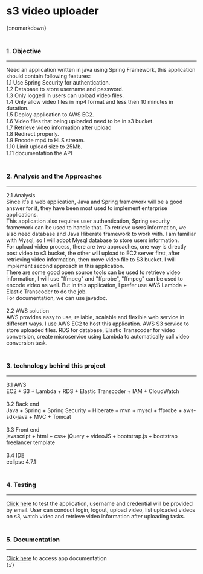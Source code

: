 # s3 video uploader
{::nomarkdown}
               <h3 style="padding-top:20px;">1. Objective</h3>
               <hr>
               <div>Need an application written in java using Spring Framework, this application should contain following features: </div>
               <div>1.1 Use Spring Security for authentication. </div>
               <div>1.2 Database to store username and password. </div>
               <div>1.3 Only logged in users can upload video files. </div>
               <div>1.4 Only allow video files in mp4 format and less then 10 minutes in duration.</div>
               <div>1.5 Deploy application to AWS EC2.</div>
               <div>1.6 Video files that being uploaded need to be in s3 bucket.</div>
               <div>1.7 Retrieve video information after upload</div>
               <div>1.8 Redirect properly. </div>
               <div>1.9 Encode mp4 to HLS stream. </div>
               <div>1.10 Limit upload size to 25Mb.</div>
               <div>1.11 documentation the API</div>
               <h3 style="padding-top:20px;">2. Analysis and the Approaches</h3>
               <hr>
               <div>2.1 Analysis</div>
               <div>Since it's a web application, Java and Spring framework will be a good answer for it, they have been most used to implement enterprise applications.  
                  This application also requires user authentication, Spring security framework can be used to handle that.  To retrieve users information, we also need database and Java Hiberate framework to work with. I am familiar with Mysql, so I will adopt Mysql database to store users information.</div>
               <div>For upload video process, there are two approaches, one way is directly post video to s3 bucket, the other will upload to EC2 server first, after retrieving video information, then move video file to S3 bucket. I will implement second approach in this application.</div>
               <div>There are some good open source tools can be used to retrieve video information, I will use "ffmpeg" and "ffprobe", "ffmpeg" can be used to encode video as well. But in this application, I prefer use AWS Lambda + Elastic Transcoder to do the job.</div>
               <div>For documentation, we can use javadoc.</div>
               <br>
               <div>2.2 AWS solution</div>
               <div>AWS provides easy to use, reliable, scalable and flexible web service in different ways. I use AWS EC2 to host this application. AWS S3 service to store uploaded files. RDS for database, Elastic Transcoder for video conversion, create microservice using Lambda to automatically call video conversion task.</div>
               <h3 style="padding-top:20px;">3. technology behind this project</h3>
               <hr>
               <div>3.1 AWS</div>
               <div>EC2 +  S3 + Lambda + RDS + Elastic Transcoder + IAM + CloudWatch</div>
               <br>
               <div>3.2 Back end</div>
               <div>Java + Spring + Spring Security + Hiberate + mvn + mysql + ffprobe + aws-sdk-java + MVC + Tomcat</div>
               <br>
               <div>3.3 Front end</div>
               <div>javascript + html + css+ jQuery + videoJS + bootstrap.js + bootstrap freelancer template</div>
               <br>
               <div>3.4 IDE</div>
               <div>eclipse 4.7.1</div>
                <h3 style="padding-top:20px;">4. Testing</h3>
               <hr>
               <div><a href="http://s3video.snapvio.com:8080">Click here</a> to test the application, username and credential will be provided by email. User can conduct login, logout, upload video, list uploaded videos on s3, watch video and retrieve video information after uploading tasks. </div>
               <h3 style="padding-top:20px;">5. Documentation</h3>
               <hr>
               <div><a href="https://mmzh.github.io/s3-video-uploader/">Click here</a> to access app documentation</div>
{:/}
